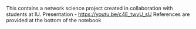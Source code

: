 This contains a network science project created in collaboration with students at IU. 
Presentation - https://youtu.be/c4E_twvU_sU
References are provided at the bottom of the notebook
